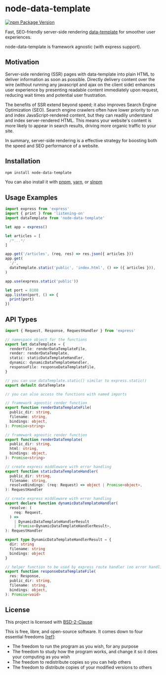# node-data-template

[![npm Package Version](https://img.shields.io/npm/v/node-data-template)](https://www.npmjs.com/package/node-data-template)

Fast, SEO-friendly server-side rendering [data-template](https://github.com/beenotung/data-template) for smoother user experiences.

node-data-template is framework agnostic (with express support).

## Motivation

Server-side rendering (SSR) pages with data-template into plain HTML to deliver information as soon as possible. Directly delivery content over the wire (without running any javascript and ajax on the client side) enhances user experience by presenting readable content immediately upon request, reducing wait times and potential user frustration.

The benefits of SSR extend beyond speed; it also improves Search Engine Optimization (SEO). Search engine crawlers often have lower priority to run and index JavaScript-rendered content, but they can readily understand and index server-rendered HTML. This means your website's content is more likely to appear in search results, driving more organic traffic to your site.

In summary, server-side rendering is a effective strategy for boosting both the speed and SEO performance of a website.

## Installation

```bash
npm install node-data-template
```

You can also install it with [pnpm](https://pnpm.io), [yarn](https://yarnpkg.com), or [slnpm](https://github.com/beenotung/slnpm)

## Usage Examples

```typescript
import express from 'express'
import { print } from 'listening-on'
import dataTemplate from 'node-data-template'

let app = express()

let articles = [
  /*...*/
]

app.get('/articles', (req, res) => res.json({ articles }))
app.get(
  '/',
  dataTemplate.static('public', 'index.html', () => ({ articles })),
)

app.use(express.static('public'))

let port = 8100
app.listen(port, () => {
  print(port)
})
```

## API Types

```typescript
import { Request, Response, RequestHandler } from 'express'

// namespace object for the functions
export let dataTemplate = {
  renderFile: renderDataTemplateFile,
  render: renderDataTemplate,
  static: staticDataTemplateHandler,
  dynamic: dynamicDataTemplateHandler,
  responseFile: responseDataTemplateFile,
}

// you can use dataTemplate.static() similar to express.static()
export default dataTemplate

// you can also access the functions with named imports

// framework agnostic render function
export function renderDataTemplateFile(
  public_dir: string,
  filename: string,
  bindings: object,
): Promise<string>

// framework agnostic render function
export function renderDataTemplate(
  public_dir: string,
  html: string,
  bindings: object,
): Promise<string>

// create express middleware with error handling
export function staticDataTemplateHandler(
  public_dir: string,
  filename: string,
  resolveBindings: (req: Request) => object | Promise<object>,
): RequestHandler

// create express middleware with error handling
export declare function dynamicDataTemplateHandler(
  resolve: (
    req: Request,
  ) =>
    | DynamicDataTemplateHandlerResult
    | Promise<DynamicDataTemplateHandlerResult>,
): RequestHandler

export type DynamicDataTemplateHandlerResult = {
  dir: string
  filename: string
  bindings: object
}

// helper function to be used by express route handler (no error handling)
export function responseDataTemplateFile(
  res: Response,
  public_dir: string,
  filename: string,
  bindings: object,
): Promise<void>
```

## License

This project is licensed with [BSD-2-Clause](./LICENSE)

This is free, libre, and open-source software. It comes down to four essential freedoms [[ref]](https://seirdy.one/2021/01/27/whatsapp-and-the-domestication-of-users.html#fnref:2):

- The freedom to run the program as you wish, for any purpose
- The freedom to study how the program works, and change it so it does your computing as you wish
- The freedom to redistribute copies so you can help others
- The freedom to distribute copies of your modified versions to others
